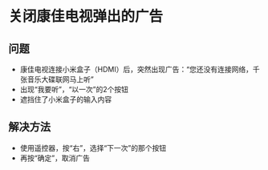 # 关闭康佳电视弹出的广告

## 问题
* 康佳电视连接小米盒子（HDMI）后，突然出现广告：“您还没有连接网络，千张音乐大碟联网马上听”
* 出现“我要听”，“以一次”的2个按钮
* 遮挡住了小米盒子的输入内容

## 解决方法
* 使用遥控器，按“右”，选择“下一次”的那个按钮
* 再按“确定”，取消广告
